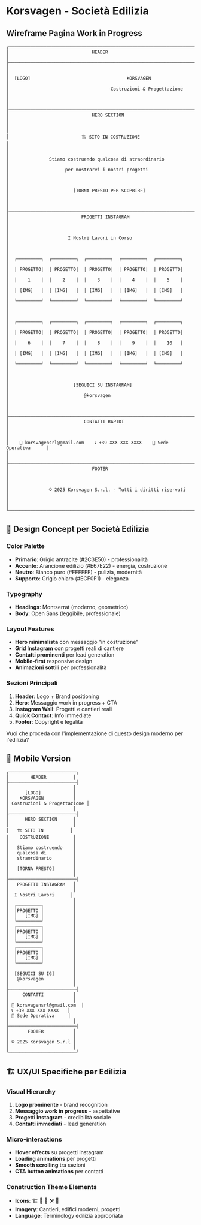 # Korsvagen - Società Edilizia

## Wireframe Pagina Work in Progress

```
┌─────────────────────────────────────────────────────────────────────────────┐
│                               HEADER                                        │
├─────────────────────────────────────────────────────────────────────────────┤
│                                                                             │
│  [LOGO]                                    KORSVAGEN                        │
│                                      Costruzioni & Progettazione                │
│                                                                             │
├─────────────────────────────────────────────────────────────────────────────┤
│                               HERO SECTION                                  │
│                                                                             │
│                           🏗️ SITO IN COSTRUZIONE                           │
│                                                                             │
│               Stiamo costruendo qualcosa di straordinario                  │
│                     per mostrarvi i nostri progetti                        │
│                                                                             │
│                        [TORNA PRESTO PER SCOPRIRE]                         │
│                                                                             │
├─────────────────────────────────────────────────────────────────────────────┤
│                           PROGETTI INSTAGRAM                                │
│                                                                             │
│                      I Nostri Lavori in Corso                              │
│                                                                             │
│  ┌─────────┐  ┌─────────┐  ┌─────────┐  ┌─────────┐  ┌─────────┐         │
│  │ PROGETTO│  │ PROGETTO│  │ PROGETTO│  │ PROGETTO│  │ PROGETTO│         │
│  │    1    │  │    2    │  │    3    │  │    4    │  │    5    │         │
│  │ [IMG]   │  │ [IMG]   │  │ [IMG]   │  │ [IMG]   │  │ [IMG]   │         │
│  └─────────┘  └─────────┘  └─────────┘  └─────────┘  └─────────┘         │
│                                                                             │
│  ┌─────────┐  ┌─────────┐  ┌─────────┐  ┌─────────┐  ┌─────────┐         │
│  │ PROGETTO│  │ PROGETTO│  │ PROGETTO│  │ PROGETTO│  │ PROGETTO│         │
│  │    6    │  │    7    │  │    8    │  │    9    │  │    10   │         │
│  │ [IMG]   │  │ [IMG]   │  │ [IMG]   │  │ [IMG]   │  │ [IMG]   │         │
│  └─────────┘  └─────────┘  └─────────┘  └─────────┘  └─────────┘         │
│                                                                             │
│                        [SEGUICI SU INSTAGRAM]                              │
│                            @korsvagen                                      │
│                                                                             │
├─────────────────────────────────────────────────────────────────────────────┤
│                            CONTATTI RAPIDI                                 │
│                                                                             │
│    📧 korsvagensrl@gmail.com    📞 +39 XXX XXX XXXX    📍 Sede Operativa      │
│                                                                             │
├─────────────────────────────────────────────────────────────────────────────┤
│                               FOOTER                                        │
│                                                                             │
│               © 2025 Korsvagen S.r.l. - Tutti i diritti riservati         │
│                                                                             │
└─────────────────────────────────────────────────────────────────────────────┘
```

## 🎨 Design Concept per Società Edilizia

### Color Palette

- **Primario**: Grigio antracite (#2C3E50) - professionalità
- **Accento**: Arancione edilizio (#E67E22) - energia, costruzione
- **Neutro**: Bianco puro (#FFFFFF) - pulizia, modernità
- **Supporto**: Grigio chiaro (#ECF0F1) - eleganza

### Typography

- **Headings**: Montserrat (moderno, geometrico)
- **Body**: Open Sans (leggibile, professionale)

### Layout Features

- **Hero minimalista** con messaggio "in costruzione"
- **Grid Instagram** con progetti reali di cantiere
- **Contatti prominenti** per lead generation
- **Mobile-first** responsive design
- **Animazioni sottili** per professionalità

### Sezioni Principali

1. **Header**: Logo + Brand positioning
2. **Hero**: Messaggio work in progress + CTA
3. **Instagram Wall**: Progetti e cantieri reali
4. **Quick Contact**: Info immediate
5. **Footer**: Copyright e legalità

Vuoi che proceda con l'implementazione di questo design moderno per l'edilizia?

## 📱 Mobile Version

```
┌─────────────────────────┐
│        HEADER          │
├─────────────────────────┤
│                        │
│      [LOGO]            │
│    KORSVAGEN           │
│ Costruzioni & Progettazione │
│                        │
├─────────────────────────┤
│      HERO SECTION      │
│                        │
│   🏗️ SITO IN          │
│    COSTRUZIONE         │
│                        │
│   Stiamo costruendo    │
│   qualcosa di          │
│   straordinario        │
│                        │
│   [TORNA PRESTO]       │
│                        │
├─────────────────────────┤
│   PROGETTI INSTAGRAM   │
│                        │
│  I Nostri Lavori      │
│                        │
│  ┌─────────┐           │
│  │PROGETTO │           │
│  │   [IMG] │           │
│  └─────────┘           │
│  ┌─────────┐           │
│  │PROGETTO │           │
│  │   [IMG] │           │
│  └─────────┘           │
│  ┌─────────┐           │
│  │PROGETTO │           │
│  │   [IMG] │           │
│  └─────────┘           │
│                        │
│  [SEGUICI SU IG]       │
│   @korsvagen           │
│                        │
├─────────────────────────┤
│     CONTATTI           │
│                        │
│ 📧 korsvagensrl@gmail.com  │
│ 📞 +39 XXX XXX XXXX   │
│ 📍 Sede Operativa     │
│                        │
├─────────────────────────┤
│       FOOTER           │
│                        │
│ © 2025 Korsvagen S.r.l │
│                        │
└─────────────────────────┘
```

## 🏗️ UX/UI Specifiche per Edilizia

### Visual Hierarchy

1. **Logo prominente** - brand recognition
2. **Messaggio work in progress** - aspettative
3. **Progetti Instagram** - credibilità sociale
4. **Contatti immediati** - lead generation

### Micro-interactions

- **Hover effects** su progetti Instagram
- **Loading animations** per progetti
- **Smooth scrolling** tra sezioni
- **CTA button animations** per contatti

### Construction Theme Elements

- **Icons**: 🏗️ 🏢 📐 ⚒️ 🔨
- **Imagery**: Cantieri, edifici moderni, progetti
- **Language**: Terminology edilizia appropriata
